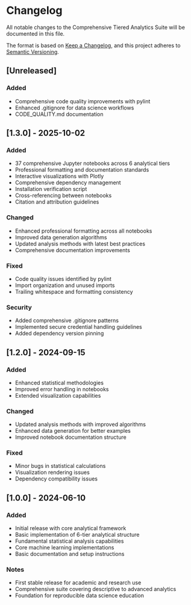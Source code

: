# Changelog

All notable changes to the Comprehensive Tiered Analytics Suite will be documented in this file.

The format is based on [Keep a Changelog](https://keepachangelog.com/en/1.0.0/),
and this project adheres to [Semantic Versioning](https://semver.org/spec/v2.0.0.html).

## [Unreleased]

### Added
- Comprehensive code quality improvements with pylint
- Enhanced .gitignore for data science workflows
- CODE_QUALITY.md documentation

## [1.3.0] - 2025-10-02

### Added
- 37 comprehensive Jupyter notebooks across 6 analytical tiers
- Professional formatting and documentation standards
- Interactive visualizations with Plotly
- Comprehensive dependency management
- Installation verification script
- Cross-referencing between notebooks
- Citation and attribution guidelines

### Changed
- Enhanced professional formatting across all notebooks
- Improved data generation algorithms
- Updated analysis methods with latest best practices
- Comprehensive documentation improvements

### Fixed
- Code quality issues identified by pylint
- Import organization and unused imports
- Trailing whitespace and formatting consistency

### Security
- Added comprehensive .gitignore patterns
- Implemented secure credential handling guidelines
- Added dependency version pinning

## [1.2.0] - 2024-09-15

### Added
- Enhanced statistical methodologies
- Improved error handling in notebooks
- Extended visualization capabilities

### Changed
- Updated analysis methods with improved algorithms
- Enhanced data generation for better examples
- Improved notebook documentation structure

### Fixed
- Minor bugs in statistical calculations
- Visualization rendering issues
- Dependency compatibility issues

## [1.0.0] - 2024-06-10

### Added
- Initial release with core analytical framework
- Basic implementation of 6-tier analytical structure
- Fundamental statistical analysis capabilities
- Core machine learning implementations
- Basic documentation and setup instructions

### Notes
- First stable release for academic and research use
- Comprehensive suite covering descriptive to advanced analytics
- Foundation for reproducible data science education